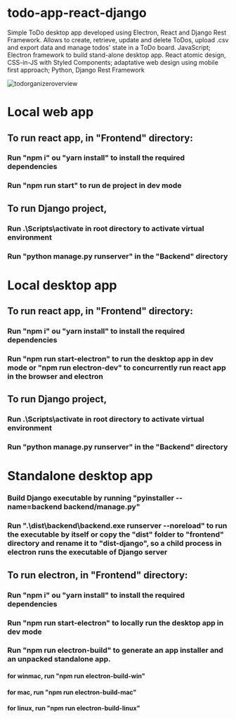 # todo-app-react-django
Simple ToDo desktop app developed using Electron, React and Django Rest Framework. Allows to create, retrieve, update and delete ToDos, upload .csv and export data and manage todos' state in a ToDo board. JavaScript; Electron framework to build stand-alone desktop app. React atomic design, CSS-in-JS with Styled Components; adaptative web design using mobile first approach; Python, Django Rest Framework

![todorganizeroverview](https://user-images.githubusercontent.com/43031902/124004187-aedb5700-d9cf-11eb-93e4-8caba64c649d.png)


# Local web app
## To run react app, in "Frontend" directory:
### Run "npm i" ou "yarn install" to install the required dependencies
### Run "npm run start" to run de project in dev mode

## To run Django project,
### Run .\Scripts\activate in root directory to activate virtual environment
### Run "python manage.py runserver" in the "Backend" directory

# Local desktop app
## To run react app, in "Frontend" directory:
### Run "npm i" ou "yarn install" to install the required dependencies
### Run "npm run start-electron" to run the desktop app  in dev mode or "npm run electron-dev" to concurrently run react app in the browser and electron

## To run Django project,
### Run .\Scripts\activate in root directory to activate virtual environment
### Run "python manage.py runserver" in the "Backend" directory

# Standalone desktop app

### Build Django executable by running "pyinstaller --name=backend  backend/manage.py"
### Run ".\dist\backend\backend.exe runserver --noreload" to run the executable by itself or copy the "dist" folder to "frontend" directory and rename it to "dist-django", so a child process in electron runs the executable of Django server

## To run electron, in "Frontend" directory:
### Run "npm i" ou "yarn install" to install the required dependencies
### Run "npm run start-electron" to locally run the desktop app in dev mode 
### Run "npm run electron-build" to generate an app installer and an unpacked standalone app.
#### for winmac,  run  "npm run electron-build-win" 
#### for mac,  run  "npm run electron-build-mac" 
#### for linux,  run  "npm run electron-build-linux" 
